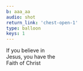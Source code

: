 ```yaml
---
b: aaa_aa
audio: shot
return_link: 'chest-open-1'
type: balloon
keys: 1
---
```

If you believe in<br>
Jesus, you have the<br>
Faith of Christ
